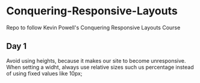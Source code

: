 # Conquering-Responsive-Layouts

Repo to follow Kevin Powell's Conquering Responsive Layouts Course

## Day 1

Avoid using heights, because it makes our site to become unresponsive.
When setting a widht, always use relative sizes such us percentage instead of using fixed values like 10px;

